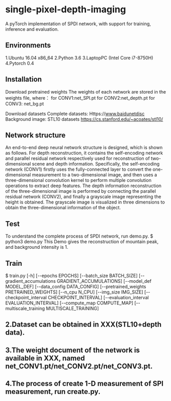 # single-pixel-depth-imaging
A pyTorch implementation of SPDI network, with support for training, inference and evaluation.

## Environments
1.Ubuntu 16.04 x86_64
2.Python 3.6
3.LaptopPC (Intel Core i7-8750H)
4.Pytorch 0.4


## Installation
Download pretrained weights
  The weights of each network are stored in the weights file, where：
  for CONV1:net_SPI.pt 
  for CONV2:net_depth.pt
  for CONV3: net_bg.pt

Download datasets
  Complete datasets:
  Https://www.baidunetdisc
  Background image: STL10 datasets
  https://cs.stanford.edu/~acoates/stl10/
  
## Network structure
  An end-to-end deep neural network structure is designed, which is shown as follows. For depth reconstruction, it contains the self-encoding network and parallel residual network respectively used for reconstruction of two-dimensional scene and depth information. Specifically, the self-encoding network (CONV1) firstly uses the fully-connected layer to convert the one-dimensional measurement to a two-dimensional image, and then uses a three-dimensional convolution kernel to perform multiple convolution operations to extract deep features. 
  The depth information reconstruction of the three-dimensional image is performed by connecting the parallel residual network (CONV2), and finally a grayscale image representing the height is obtained. The grayscale image is visualized in three dimensions to obtain the three-dimensional information of the object.
  
## Test 
To understand the complete process of SPDI network, run demo.py. 
  $ python3 demo.py
This Demo gives the reconstruction of mountain peak, and background intensity is 1.

## Train
  $ train.py [-h] [--epochs EPOCHS] [--batch_size BATCH_SIZE]
                [--gradient_accumulations GRADIENT_ACCUMULATIONS]
                [--model_def MODEL_DEF] [--data_config DATA_CONFIG]
                [--pretrained_weights PRETRAINED_WEIGHTS] [--n_cpu N_CPU]
                [--img_size IMG_SIZE]
                [--checkpoint_interval CHECKPOINT_INTERVAL]
                [--evaluation_interval EVALUATION_INTERVAL]
                [--compute_map COMPUTE_MAP]
                [--multiscale_training MULTISCALE_TRAINING]



## 2.Dataset can be obtained in XXX(STL10+depth data).

## 3.The weight document of the network is available in XXX, named net_CONV1.pt/net_CONV2.pt/net_CONV3.pt.

## 4.The process of create 1-D measurement of SPI measurement, run create.py.
